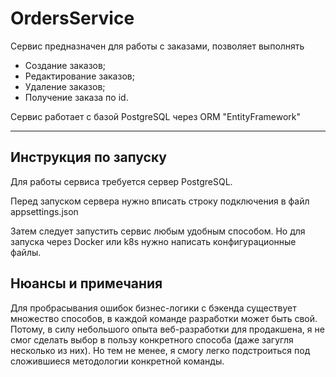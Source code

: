 # OrdersService

Сервис предназначен для работы с заказами, позволяет выполнять 
- Создание заказов;
- Редактирование заказов;
- Удаление заказов;
- Получение заказа по id.

Сервис работает с базой PostgreSQL через ORM "EntityFramework"

---

## Инструкция по запуску

Для работы сервиса требуется сервер PostgreSQL. 

Перед запуском сервера нужно вписать строку подключения в файл appsettings.json

Затем следует запустить сервис любым удобным способом. Но для запуска через Docker или k8s нужно написать конфигурационные файлы.

## Нюансы и примечания

Для пробрасывания ошибок бизнес-логики с бэкенда существует множество способов, в каждой команде разработки может быть свой. Потому, в силу небольшого опыта веб-разработки для продакшена, я не смог сделать выбор в пользу конкретного способа (даже загугля несколько из них). Но тем не менее, я смогу легко подстроиться под сложившиеся методологии конкретной команды.

